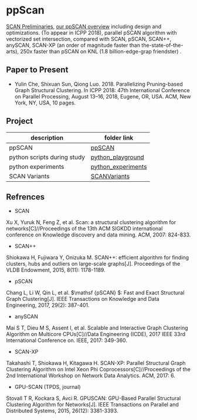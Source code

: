 # ppScan

[SCAN Preliminaries](scan_preliminary.md), [our ppSCAN overview](ppscan_overview.md) including design and optimizations.  (To appear in ICPP 2018), parallel pSCAN algorithm with vectorized set intersection, compared with SCAN, pSCAN, SCAN++, anySCAN, SCAN-XP (an order of magnitude faster than the-state-of-the-arts), 250x faster than pSCAN on KNL (1.8 billion-edge-grap friendster) .

## Paper to Present 

* Yulin Che, Shixuan Sun, Qiong Luo. 2018. Parallelizing Pruning-based Graph
Structural Clustering. In ICPP 2018: 47th International Conference on Parallel
Processing, August 13–16, 2018, Eugene, OR, USA. ACM, New York, NY, USA,
10 pages. 

## Project

description | folder link
--- | ---
ppSCAN | [ppSCAN](pSCAN-refactor)
python scripts during study | [python_playground](python_playground)
python experiments | [python_experiments](python_experiments)
SCAN Variants | [SCANVariants](SCANVariants)

## Refrences

* SCAN

Xu X, Yuruk N, Feng Z, et al. Scan: a structural clustering algorithm for networks[C]//Proceedings of the 13th ACM SIGKDD international conference on Knowledge discovery and data mining. ACM, 2007: 824-833.

* SCAN++

Shiokawa H, Fujiwara Y, Onizuka M. SCAN++: efficient algorithm for finding clusters, hubs and outliers on large-scale graphs[J]. Proceedings of the VLDB Endowment, 2015, 8(11): 1178-1189.

* pSCAN

Chang L, Li W, Qin L, et al. $\mathsf {pSCAN} $: Fast and Exact Structural Graph Clustering[J]. IEEE Transactions on Knowledge and Data Engineering, 2017, 29(2): 387-401.

* anySCAN

Mai S T, Dieu M S, Assent I, et al. Scalable and Interactive Graph Clustering Algorithm on Multicore CPUs[C]//Data Engineering (ICDE), 2017 IEEE 33rd International Conference on. IEEE, 2017: 349-360.

* SCAN-XP

Takahashi T, Shiokawa H, Kitagawa H. SCAN-XP: Parallel Structural Graph Clustering Algorithm on Intel Xeon Phi Coprocessors[C]//Proceedings of the 2nd International Workshop on Network Data Analytics. ACM, 2017: 6.

* GPU-SCAN (TPDS, journal)

Stovall T R, Kockara S, Avci R. GPUSCAN: GPU-Based Parallel Structural Clustering Algorithm for Networks[J]. IEEE Transactions on Parallel and Distributed Systems, 2015, 26(12): 3381-3393.
